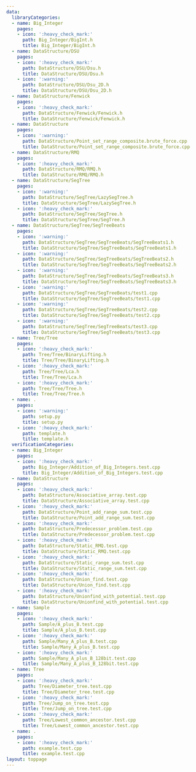 ```yaml
---
data:
  libraryCategories:
  - name: Big_Integer
    pages:
    - icon: ':heavy_check_mark:'
      path: Big_Integer/BigInt.h
      title: Big_Integer/BigInt.h
  - name: DataStructure/DSU
    pages:
    - icon: ':heavy_check_mark:'
      path: DataStructure/DSU/Dsu.h
      title: DataStructure/DSU/Dsu.h
    - icon: ':warning:'
      path: DataStructure/DSU/Dsu_2D.h
      title: DataStructure/DSU/Dsu_2D.h
  - name: DataStructure/Fenwick
    pages:
    - icon: ':heavy_check_mark:'
      path: DataStructure/Fenwick/Fenwick.h
      title: DataStructure/Fenwick/Fenwick.h
  - name: DataStructure
    pages:
    - icon: ':warning:'
      path: DataStructure/Point_set_range_composite.brute_force.cpp
      title: DataStructure/Point_set_range_composite.brute_force.cpp
  - name: DataStructure/RMQ
    pages:
    - icon: ':heavy_check_mark:'
      path: DataStructure/RMQ/RMQ.h
      title: DataStructure/RMQ/RMQ.h
  - name: DataStructure/SegTree
    pages:
    - icon: ':warning:'
      path: DataStructure/SegTree/LazySegTree.h
      title: DataStructure/SegTree/LazySegTree.h
    - icon: ':heavy_check_mark:'
      path: DataStructure/SegTree/SegTree.h
      title: DataStructure/SegTree/SegTree.h
  - name: DataStructure/SegTree/SegTreeBeats
    pages:
    - icon: ':warning:'
      path: DataStructure/SegTree/SegTreeBeats/SegTreeBeats1.h
      title: DataStructure/SegTree/SegTreeBeats/SegTreeBeats1.h
    - icon: ':warning:'
      path: DataStructure/SegTree/SegTreeBeats/SegTreeBeats2.h
      title: DataStructure/SegTree/SegTreeBeats/SegTreeBeats2.h
    - icon: ':warning:'
      path: DataStructure/SegTree/SegTreeBeats/SegTreeBeats3.h
      title: DataStructure/SegTree/SegTreeBeats/SegTreeBeats3.h
    - icon: ':warning:'
      path: DataStructure/SegTree/SegTreeBeats/test1.cpp
      title: DataStructure/SegTree/SegTreeBeats/test1.cpp
    - icon: ':warning:'
      path: DataStructure/SegTree/SegTreeBeats/test2.cpp
      title: DataStructure/SegTree/SegTreeBeats/test2.cpp
    - icon: ':warning:'
      path: DataStructure/SegTree/SegTreeBeats/test3.cpp
      title: DataStructure/SegTree/SegTreeBeats/test3.cpp
  - name: Tree/Tree
    pages:
    - icon: ':heavy_check_mark:'
      path: Tree/Tree/BinaryLifting.h
      title: Tree/Tree/BinaryLifting.h
    - icon: ':heavy_check_mark:'
      path: Tree/Tree/Lca.h
      title: Tree/Tree/Lca.h
    - icon: ':heavy_check_mark:'
      path: Tree/Tree/Tree.h
      title: Tree/Tree/Tree.h
  - name: .
    pages:
    - icon: ':warning:'
      path: setup.py
      title: setup.py
    - icon: ':heavy_check_mark:'
      path: template.h
      title: template.h
  verificationCategories:
  - name: Big_Integer
    pages:
    - icon: ':heavy_check_mark:'
      path: Big_Integer/Addition_of_Big_Integers.test.cpp
      title: Big_Integer/Addition_of_Big_Integers.test.cpp
  - name: DataStructure
    pages:
    - icon: ':heavy_check_mark:'
      path: DataStructure/Associative_array.test.cpp
      title: DataStructure/Associative_array.test.cpp
    - icon: ':heavy_check_mark:'
      path: DataStructure/Point_add_range_sum.test.cpp
      title: DataStructure/Point_add_range_sum.test.cpp
    - icon: ':heavy_check_mark:'
      path: DataStructure/Predecessor_problem.test.cpp
      title: DataStructure/Predecessor_problem.test.cpp
    - icon: ':heavy_check_mark:'
      path: DataStructure/Static_RMQ.test.cpp
      title: DataStructure/Static_RMQ.test.cpp
    - icon: ':heavy_check_mark:'
      path: DataStructure/Static_range_sum.test.cpp
      title: DataStructure/Static_range_sum.test.cpp
    - icon: ':heavy_check_mark:'
      path: DataStructure/Union_find.test.cpp
      title: DataStructure/Union_find.test.cpp
    - icon: ':heavy_check_mark:'
      path: DataStructure/Unionfind_with_potential.test.cpp
      title: DataStructure/Unionfind_with_potential.test.cpp
  - name: Sample
    pages:
    - icon: ':heavy_check_mark:'
      path: Sample/A_plus_B.test.cpp
      title: Sample/A_plus_B.test.cpp
    - icon: ':heavy_check_mark:'
      path: Sample/Many_A_plus_B.test.cpp
      title: Sample/Many_A_plus_B.test.cpp
    - icon: ':heavy_check_mark:'
      path: Sample/Many_A_plus_B_128bit.test.cpp
      title: Sample/Many_A_plus_B_128bit.test.cpp
  - name: Tree
    pages:
    - icon: ':heavy_check_mark:'
      path: Tree/Diameter_tree.test.cpp
      title: Tree/Diameter_tree.test.cpp
    - icon: ':heavy_check_mark:'
      path: Tree/Jump_on_tree.test.cpp
      title: Tree/Jump_on_tree.test.cpp
    - icon: ':heavy_check_mark:'
      path: Tree/Lowest_common_ancestor.test.cpp
      title: Tree/Lowest_common_ancestor.test.cpp
  - name: .
    pages:
    - icon: ':heavy_check_mark:'
      path: example.test.cpp
      title: example.test.cpp
layout: toppage
---
```

